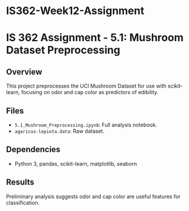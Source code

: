 # IS362-Week12-Assignment
# IS 362 Assignment - 5.1: Mushroom Dataset Preprocessing

## Overview
This project preprocesses the UCI Mushroom Dataset for use with scikit-learn, focusing on odor and cap color as predictors of edibility.

## Files
- `5.1_Mushroom_Preprocessing.ipynb`: Full analysis notebook.
- `agaricus-lepiota.data`: Raw dataset.

## Dependencies
- Python 3, pandas, scikit-learn, matplotlib, seaborn

## Results
Preliminary analysis suggests odor and cap color are useful features for classification.
